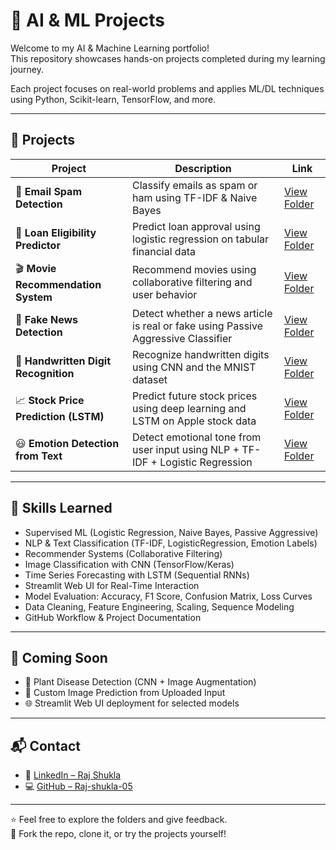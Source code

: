 # 🤖 AI & ML Projects

Welcome to my AI & Machine Learning portfolio!  
This repository showcases hands-on projects completed during my learning journey.

Each project focuses on real-world problems and applies ML/DL techniques using Python, Scikit-learn, TensorFlow, and more.

---

## 📂 Projects

| Project | Description | Link |
|--------|-------------|------|
| 📩 **Email Spam Detection** | Classify emails as spam or ham using TF-IDF & Naive Bayes | [View Folder](./Email-Spam-Detection) |
| 🏦 **Loan Eligibility Predictor** | Predict loan approval using logistic regression on tabular financial data | [View Folder](./Loan-Eligibility-Predictor) |
| 🎬 **Movie Recommendation System** | Recommend movies using collaborative filtering and user behavior | [View Folder](./Movie-Recommendation-System) |
| 📰 **Fake News Detection** | Detect whether a news article is real or fake using Passive Aggressive Classifier | [View Folder](./Fake-News-Detection) |
| 🔢 **Handwritten Digit Recognition** | Recognize handwritten digits using CNN and the MNIST dataset | [View Folder](./Handwritten-Digit-Recognition) |
| 📈 **Stock Price Prediction (LSTM)** | Predict future stock prices using deep learning and LSTM on Apple stock data | [View Folder](./Stock-Price-Prediction) |
| 😃 **Emotion Detection from Text** | Detect emotional tone from user input using NLP + TF-IDF + Logistic Regression | [View Folder](./Emotion-Detection-from-Text) |

---

## 🧠 Skills Learned
- Supervised ML (Logistic Regression, Naive Bayes, Passive Aggressive)
- NLP & Text Classification (TF-IDF, LogisticRegression, Emotion Labels)
- Recommender Systems (Collaborative Filtering)
- Image Classification with CNN (TensorFlow/Keras)
- Time Series Forecasting with LSTM (Sequential RNNs)
- Streamlit Web UI for Real-Time Interaction
- Model Evaluation: Accuracy, F1 Score, Confusion Matrix, Loss Curves
- Data Cleaning, Feature Engineering, Scaling, Sequence Modeling
- GitHub Workflow & Project Documentation

---

## 🚀 Coming Soon
- 🌱 Plant Disease Detection (CNN + Image Augmentation)
- 🧠 Custom Image Prediction from Uploaded Input
- 🌐 Streamlit Web UI deployment for selected models

---

## 📬 Contact
- 🔗 [LinkedIn – Raj Shukla](https://www.linkedin.com/in/raj-shukla-342868333/)
- 💻 [GitHub – Raj-shukla-05](https://github.com/Raj-shukla-05)

---

⭐️ Feel free to explore the folders and give feedback.  
📌 Fork the repo, clone it, or try the projects yourself!
